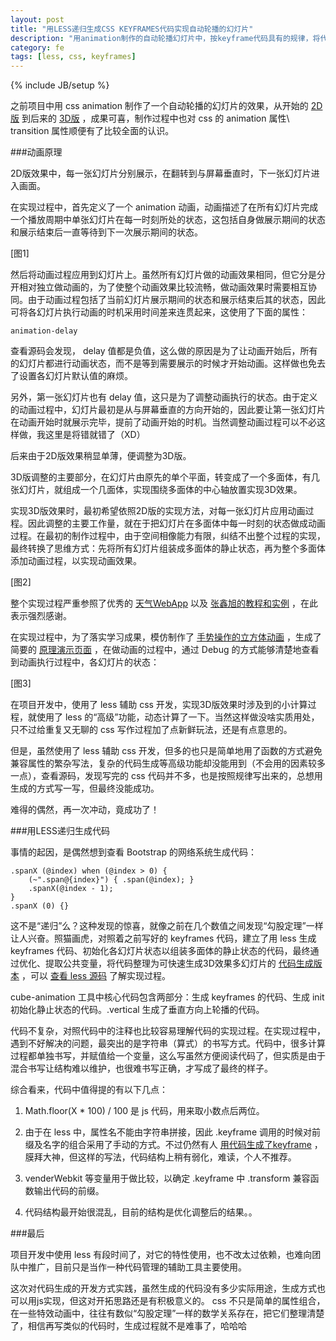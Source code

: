 ```yaml
---
layout: post
title: "用LESS递归生成CSS KEYFRAMES代码实现自动轮播的幻灯片"
description: "用animation制作的自动轮播幻灯片中，按keyframe代码具有的规律，将代码用less的方式生成。实现过程中对less的字符串插值、计算、js表达式、模式匹配等特性进行了实践，生成的代码也对动画过程从侧面进行了较好的描述。"
category: fe
tags: [less, css, keyframes]
---
```

{% include JB/setup %}

之前项目中用 css animation 制作了一个自动轮播的幻灯片的效果，从开始的 [2D版](/demos/package/1-js-cube-display/flip.html) 到后来的 [3D版](/demos/package/1-js-cube-display/anima.html) ，成果可喜，制作过程中也对 css 的 animation 属性\ transition 属性顺便有了比较全面的认识。

###动画原理

2D版效果中，每一张幻灯片分别展示，在翻转到与屏幕垂直时，下一张幻灯片进入画面。

在实现过程中，首先定义了一个 animation 动画，动画描述了在所有幻灯片完成一个播放周期中单张幻灯片在每一时刻所处的状态，这包括自身做展示期间的状态和展示结束后一直等待到下一次展示期间的状态。

[图1]

然后将动画过程应用到幻灯片上。虽然所有幻灯片做的动画效果相同，但它分是分开相对独立做动画的，为了使整个动画效果比较流畅，做动画效果时需要相互协同。由于动画过程包括了当前幻灯片展示期间的状态和展示结束后其的状态，因此可将各幻灯片执行动画的时机采用时间差来连贯起来，这使用了下面的属性：

	animation-delay

查看源码会发现， delay 值都是负值，这么做的原因是为了让动画开始后，所有的幻灯片都进行动画状态，而不是等到需要展示的时候才开始动画。这样做也免去了设置各幻灯片默认值的麻烦。

另外，第一张幻灯片也有 delay 值，这只是为了调整动画执行的状态。由于定义的动画过程中，幻灯片最初是从与屏幕垂直的方向开始的，因此要让第一张幻灯片在动画开始时就展示完毕，提前了动画开始的时机。当然调整动画过程可以不必这样做，我这里是将错就错了（XD）

后来由于2D版效果稍显单薄，便调整为3D版。

3D版调整的主要部分，在幻灯片由原先的单个平面，转变成了一个多面体，有几张幻灯片，就组成一个几面体，实现围绕多面体的中心轴放置实现3D效果。

实现3D版效果时，最初希望依照2D版的实现方法，对每一张幻灯片应用动画过程。因此调整的主要工作量，就在于把幻灯片在多面体中每一时刻的状态做成动画过程。在最初的制作过程中，由于空间相像能力有限，纠结不出整个过程的实现，最终转换了思维方式：先将所有幻灯片组装成多面体的静止状态，再为整个多面体添加动画过程，以实现动画效果。

[图2]

整个实现过程严重参照了优秀的 [天气WebApp]() 以及 [张鑫旭的教程和实例]() ，在此表示强烈感谢。

在实现过程中，为了落实学习成果，模仿制作了 [手势操作的立方体动画](/demos/package/1-js-cube-display/gesture.html) ，生成了简要的 [原理演示页面](/demos/package/1-js-cube-display/simple.html) ，在做动画的过程中，通过 Debug 的方式能够清楚地查看到动画执行过程中，各幻灯片的状态：

[图3]

在项目开发中，使用了 less 辅助 css 开发，实现3D版效果时涉及到的小计算过程，就使用了 less 的“高级”功能，动态计算了一下。当然这样做没啥实质用处，只不过给重复又无聊的 css 写作过程加了点新鲜玩法，还是有点意思的。

但是，虽然使用了 less 辅助 css 开发，但多的也只是简单地用了函数的方式避免兼容属性的繁杂写法，复杂的代码生成等高级功能却没能用到（不会用的因素较多一点），查看源码，发现写完的 css 代码并不多，也是按照规律写出来的，总想用生成的方式写一写，但最终没能成功。

难得的偶然，再一次冲动，竟成功了！

###用LESS递归生成代码

事情的起因，是偶然想到查看 Bootstrap 的网络系统生成代码：

	.spanX (@index) when (@index > 0) {
		(~".span@{index}") { .span(@index); }
		.spanX(@index - 1);
	}
	.spanX (0) {}

这不是“递归”么？这种发现的惊喜，就像之前在几个数值之间发现“勾股定理”一样让人兴奋。照猫画虎，对照着之前写好的 keyframes 代码，建立了用 less 生成 keyframes 代码、初始化各幻灯片状态以组装多面体的静止状态的代码，最终通过优化、提取公共变量，将代码整理为可快速生成3D效果多幻灯片的 [代码生成版本](/demos/package/1-js-cube-display/anima-less.html) ，可以 [查看 less 源码](/demos/package/1-js-cube-display/anima-less.less) 了解实现过程。

cube-animation 工具中核心代码包含两部分：生成 keyframes 的代码、生成 init 初始化静止状态的代码。.vertical 生成了垂直方向上轮播的代码。

代码不复杂，对照代码中的注释也比较容易理解代码的实现过程。在实现过程中，遇到不好解决的问题，最突出的是字符串（算式）的书写方式。代码中，很多计算过程都单独书写，并赋值给一个变量，这么写虽然方便阅读代码了，但实质是由于混合书写让结构难以维护，也很难书写正确，才写成了最终的样子。

综合看来，代码中值得提的有以下几点：

1. Math.floor(X * 100) / 100 是 js 代码，用来取小数点后两位。

1. 由于在 less 中，属性名不能由字符串拼接，因此 .keyframe 调用的时候对前缀及名字的组合采用了手动的方式。不过仍然有人 [用代码生成了keyframe]() ，膜拜大神，但这样的写法，代码结构上稍有弱化，难读，个人不推荐。

1. venderWebkit 等变量用于做比较，以确定 .keyframe 中 .transform 兼容函数输出代码的前缀。

1. 代码结构最开始很混乱，目前的结构是优化调整后的结果。。

###最后

项目开发中使用 less 有段时间了，对它的特性使用，也不改太过依赖，也难向团队中推广，目前只是当作一种代码管理的辅助工具主要使用。

这次对代码生成的开发方式实践，虽然生成的代码没有多少实际用途，生成方式也可以用js实现，但这对开拓思路还是有积极意义的。 css 不只是简单的属性组合，在一些特效动画中，往往有数似“勾股定理”一样的数学关系存在，把它们整理清楚了，相信再写类似的代码时，生成过程就不是难事了，哈哈哈



